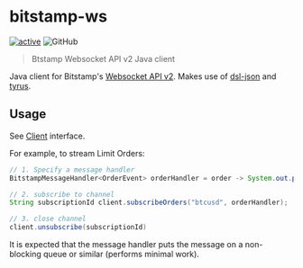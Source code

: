 # bitstamp-ws
[![active](http://www.repostatus.org/badges/latest/active.svg)](http://www.repostatus.org/#active)
![GitHub](https://img.shields.io/github/license/phil8192/webtri.sh.svg)

> Btstamp Websocket API v2 Java client

Java client for Bitstamp's [Websocket API v2](https://www.bitstamp.net/websocket/v2/).
Makes use of [dsl-json](https://github.com/ngs-doo/dsl-json) and [tyrus](https://tyrus-project.github.io/).

## Usage

See
[Client](https://github.com/phil8192/bitstamp-ws/blob/master/src/main/java/net/parasec/trading/bitstampws/Client.java)
interface.

For example, to stream Limit Orders:

```java
// 1. Specify a message handler
BitstampMessageHandler<OrderEvent> orderHandler = order -> System.out.println(order);

// 2. subscribe to channel
String subscriptionId client.subscribeOrders("btcusd", orderHandler);

// 3. close channel
client.unsubscribe(subscriptionId)
```

It is expected that the message handler puts the message on a non-blocking queue or similar (performs minimal work). 
